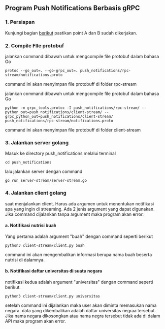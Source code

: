 
## Program Push Notifications Berbasis gRPC

 ### 1. Persiapan

Kunjungi bagian [berikut](https://github.com/Ivander112/kalkulator-grpc/blob/main/README.md) pastikan point A dan B sudah dikerjakan. 

 ### 2. Compile FIle protobuf
jalankan command dibawah untuk mengcompile file protobuf dalam bahasa Go

    protoc --go_out=. --go-grpc_out=. push_notifications/rpc-stream/notifications.proto
command ini akan menyimpan file protobuff di folder rpc-stream

jalankan command dibawah untuk mengcompile file protobuf dalam bahasa Go

    python -m grpc_tools.protoc -I push_notifications/rpc-stream/ --python_out=push_notifications/client-stream/ --grpc_python_out=push_notifications/client-stream/ push_notifications/rpc-stream/notifications.proto

command ini akan menyimpan file protobuff di folder client-stream

 ### 3. Jalankan server golang
Masuk ke directory push_notifications melalui terminal

    cd push_notifications

lalu jalankan server dengan command

    go run server-stream/server-stream.go

 ### 4. Jalankan client golang

saat menjalankan client. Harus ada argumen untuk menentukan notifikasi apa yang ingin di streaming. Ada 2  jenis argument yang dapat digunakan. Jika command dijalankan tanpa argument maka program akan error. 

 #### a. Notifikasi nutrisi buah

Yang pertama adalah argument "buah" dengan command seperti berikut

    python3 client-stream/client.py buah
    
command ini akan mengembalikan informasi berupa nama buah beserta nutrisi di dalamnya.

 #### b. Notifikasi daftar universitas di suatu negara
notifikasi kedua adalah argument "universitas" dengan command seperti berikut.

    python3 client-stream/client.py universitas
    
setelah command ini dijalankan maka user akan diminta memasukan nama negara. data yang dikembalikan adalah daftar universitas negraa tersebut. Jika nama negara dikosongkan atau nama negra tersebut tidak ada di dalam API maka program akan error.
